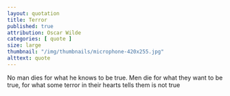 ```yaml
---
layout: quotation
title: Terror
published: true 
attribution: Oscar Wilde
categories: [ quote ]
size: large
thumbnail: "/img/thumbnails/microphone-420x255.jpg"
alttext: quote
---
```


No man dies for what he knows to be true. Men die for 
what they want to be true, for what some terror in their 
hearts tells them is not true
